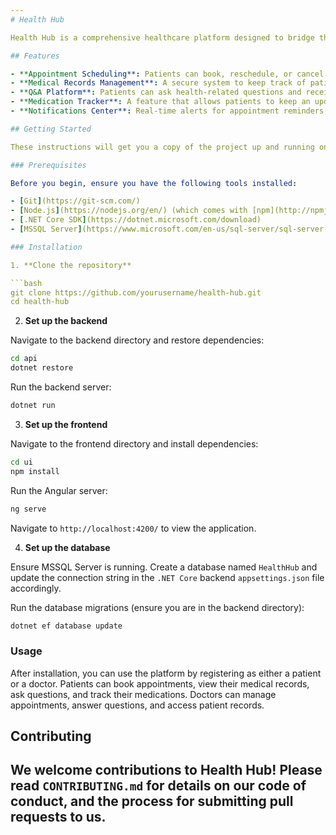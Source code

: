 ```yaml
---
# Health Hub

Health Hub is a comprehensive healthcare platform designed to bridge the gap between patients and doctors. Health Hub facilitates easy appointment scheduling, maintains detailed patient medical records, offers a Q&A platform for immediate queries, and manages medication lists along with timely notifications. Built with Angular for the frontend, .NET 7 for the backend, and MSSQL for database management, Health Hub aims to streamline the healthcare process for both patients and medical professionals.

## Features

- **Appointment Scheduling**: Patients can book, reschedule, or cancel appointments with doctors.
- **Medical Records Management**: A secure system to keep track of patient visits, diagnoses, and treatments over time.
- **Q&A Platform**: Patients can ask health-related questions and receive expert answers from doctors.
- **Medication Tracker**: A feature that allows patients to keep an updated list of medications and receive refill reminders.
- **Notifications Center**: Real-time alerts for appointment reminders, health tips, and answers to queries.

## Getting Started

These instructions will get you a copy of the project up and running on your local machine for development and testing purposes.

### Prerequisites

Before you begin, ensure you have the following tools installed:

- [Git](https://git-scm.com/)
- [Node.js](https://nodejs.org/en/) (which comes with [npm](http://npmjs.com/))
- [.NET Core SDK](https://dotnet.microsoft.com/download)
- [MSSQL Server](https://www.microsoft.com/en-us/sql-server/sql-server-downloads)

### Installation

1. **Clone the repository**

```bash
git clone https://github.com/yourusername/health-hub.git
cd health-hub
```

2. **Set up the backend**

Navigate to the backend directory and restore dependencies:

```bash
cd api
dotnet restore
```

Run the backend server:

```bash
dotnet run
```

3. **Set up the frontend**

Navigate to the frontend directory and install dependencies:

```bash
cd ui
npm install
```

Run the Angular server:

```bash
ng serve
```

Navigate to `http://localhost:4200/` to view the application.

4. **Set up the database**

Ensure MSSQL Server is running. Create a database named `HealthHub` and update the connection string in the `.NET Core` backend `appsettings.json` file accordingly.

Run the database migrations (ensure you are in the backend directory):

```bash
dotnet ef database update
```

### Usage

After installation, you can use the platform by registering as either a patient or a doctor. Patients can book appointments, view their medical records, ask questions, and track their medications. Doctors can manage appointments, answer questions, and access patient records.

## Contributing

We welcome contributions to Health Hub! Please read `CONTRIBUTING.md` for details on our code of conduct, and the process for submitting pull requests to us.
---
```

